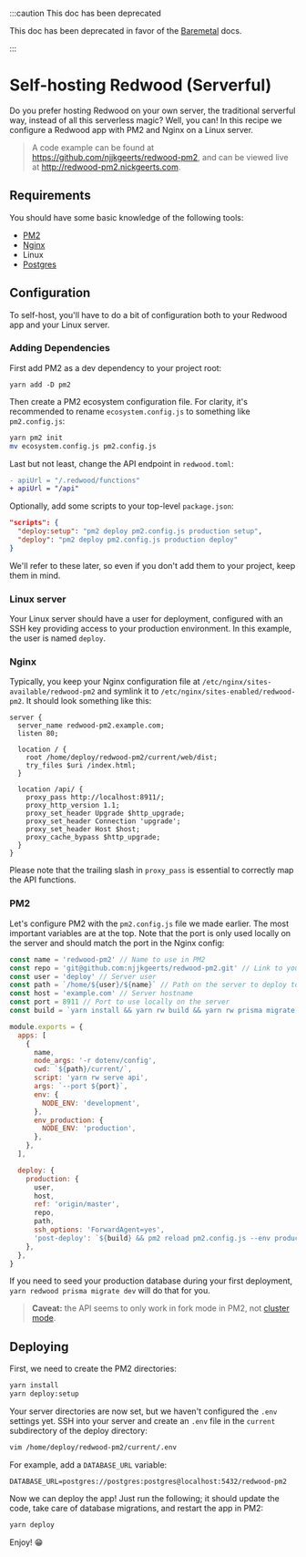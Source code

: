 :::caution This doc has been deprecated

This doc has been deprecated in favor of the [Baremetal](../deploy/baremetal.md) docs.

:::

# Self-hosting Redwood (Serverful)

Do you prefer hosting Redwood on your own server, the traditional serverful way, instead of all this serverless magic? Well, you can! In this recipe we configure a Redwood app with PM2 and Nginx on a Linux server.

> A code example can be found at https://github.com/njjkgeerts/redwood-pm2, and can be viewed live at http://redwood-pm2.nickgeerts.com.

## Requirements

You should have some basic knowledge of the following tools:

- [PM2](https://pm2.keymetrics.io/docs/usage/pm2-doc-single-page/)
- [Nginx](https://nginx.org/en/docs/)
- Linux
- [Postgres](https://www.postgresql.org/docs/)

## Configuration

To self-host, you'll have to do a bit of configuration both to your Redwood app and your Linux server.

### Adding Dependencies

First add PM2 as a dev dependency to your project root:

```termninal
yarn add -D pm2
```

Then create a PM2 ecosystem configuration file. For clarity, it's recommended to rename `ecosystem.config.js` to something like `pm2.config.js`:

```bash
yarn pm2 init
mv ecosystem.config.js pm2.config.js
```

Last but not least, change the API endpoint in `redwood.toml`:

```diff
- apiUrl = "/.redwood/functions"
+ apiUrl = "/api"
```

Optionally, add some scripts to your top-level `package.json`:

```json
"scripts": {
  "deploy:setup": "pm2 deploy pm2.config.js production setup",
  "deploy": "pm2 deploy pm2.config.js production deploy"
}
```

We'll refer to these later, so even if you don't add them to your project, keep them in mind.

### Linux server

Your Linux server should have a user for deployment, configured with an SSH key providing access to your production environment. In this example, the user is named `deploy`.

### Nginx

Typically, you keep your Nginx configuration file at `/etc/nginx/sites-available/redwood-pm2` and symlink it to `/etc/nginx/sites-enabled/redwood-pm2`. It should look something like this:

```nginx {10}
server {
  server_name redwood-pm2.example.com;
  listen 80;

  location / {
    root /home/deploy/redwood-pm2/current/web/dist;
    try_files $uri /index.html;
  }

  location /api/ {
    proxy_pass http://localhost:8911/;
    proxy_http_version 1.1;
    proxy_set_header Upgrade $http_upgrade;
    proxy_set_header Connection 'upgrade';
    proxy_set_header Host $host;
    proxy_cache_bypass $http_upgrade;
  }
}
```

Please note that the trailing slash in `proxy_pass` is essential to correctly map the API functions.

### PM2

Let's configure PM2 with the `pm2.config.js` file we made earlier. The most important variables are at the top. Note that the port is only used locally on the server and should match the port in the Nginx config:

```javascript
const name = 'redwood-pm2' // Name to use in PM2
const repo = 'git@github.com:njjkgeerts/redwood-pm2.git' // Link to your repo
const user = 'deploy' // Server user
const path = `/home/${user}/${name}` // Path on the server to deploy to
const host = 'example.com' // Server hostname
const port = 8911 // Port to use locally on the server
const build = `yarn install && yarn rw build && yarn rw prisma migrate deploy`

module.exports = {
  apps: [
    {
      name,
      node_args: '-r dotenv/config',
      cwd: `${path}/current/`,
      script: 'yarn rw serve api',
      args: `--port ${port}`,
      env: {
        NODE_ENV: 'development',
      },
      env_production: {
        NODE_ENV: 'production',
      },
    },
  ],

  deploy: {
    production: {
      user,
      host,
      ref: 'origin/master',
      repo,
      path,
      ssh_options: 'ForwardAgent=yes',
      'post-deploy': `${build} && pm2 reload pm2.config.js --env production && pm2 save`,
    },
  },
}
```

If you need to seed your production database during your first deployment, `yarn redwood prisma migrate dev` will do that for you.

> **Caveat:** the API seems to only work in fork mode in PM2, not [cluster mode](https://pm2.keymetrics.io/docs/usage/cluster-mode/).

## Deploying

First, we need to create the PM2 directories:

```bash
yarn install
yarn deploy:setup
```

Your server directories are now set, but we haven't configured the `.env` settings yet. SSH into your server and create an `.env` file in the `current` subdirectory of the deploy directory:

```bash
vim /home/deploy/redwood-pm2/current/.env
```

For example, add a `DATABASE_URL` variable:

```env
DATABASE_URL=postgres://postgres:postgres@localhost:5432/redwood-pm2
```

Now we can deploy the app! Just run the following; it should update the code, take care of database migrations, and restart the app in PM2:

```bash
yarn deploy
```

Enjoy! 😁
